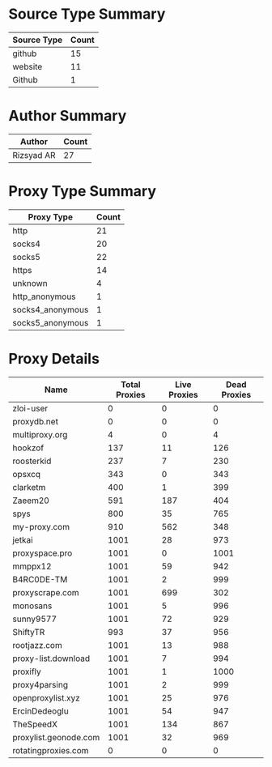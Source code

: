 # Source Type Summary

| Source Type | Count |
|-------------|-------|
| github | 15 |
| website | 11 |
| Github | 1 |


# Author Summary

| Author | Count |
|--------|-------|
| Rizsyad AR | 27 |


# Proxy Type Summary

| Proxy Type | Count |
|------------|-------|
| http | 21 |
| socks4 | 20 |
| socks5 | 22 |
| https | 14 |
| unknown | 4 |
| http_anonymous | 1 |
| socks4_anonymous | 1 |
| socks5_anonymous | 1 |


# Proxy Details

| Name | Total Proxies | Live Proxies | Dead Proxies |
|------|---------------|--------------|---------------|
| zloi-user | 0 | 0 | 0 |
| proxydb.net | 0 | 0 | 0 |
| multiproxy.org | 4 | 0 | 4 |
| hookzof | 137 | 11 | 126 |
| roosterkid | 237 | 7 | 230 |
| opsxcq | 343 | 0 | 343 |
| clarketm | 400 | 1 | 399 |
| Zaeem20 | 591 | 187 | 404 |
| spys | 800 | 35 | 765 |
| my-proxy.com | 910 | 562 | 348 |
| jetkai | 1001 | 28 | 973 |
| proxyspace.pro | 1001 | 0 | 1001 |
| mmppx12 | 1001 | 59 | 942 |
| B4RC0DE-TM | 1001 | 2 | 999 |
| proxyscrape.com | 1001 | 699 | 302 |
| monosans | 1001 | 5 | 996 |
| sunny9577 | 1001 | 72 | 929 |
| ShiftyTR | 993 | 37 | 956 |
| rootjazz.com | 1001 | 13 | 988 |
| proxy-list.download | 1001 | 7 | 994 |
| proxifly | 1001 | 1 | 1000 |
| proxy4parsing | 1001 | 2 | 999 |
| openproxylist.xyz | 1001 | 25 | 976 |
| ErcinDedeoglu | 1001 | 54 | 947 |
| TheSpeedX | 1001 | 134 | 867 |
| proxylist.geonode.com | 1001 | 32 | 969 |
| rotatingproxies.com | 0 | 0 | 0 |
